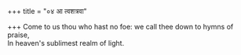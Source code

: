 +++
title = "०४ आ त्वशत्रवा"

+++
Come to us thou who hast no foe: we call thee down to hymns of praise,  
     In heaven's sublimest realm of light.